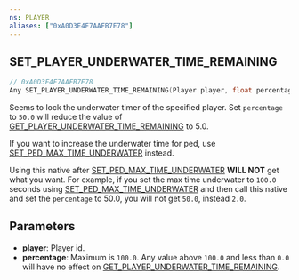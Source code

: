 ```yaml
---
ns: PLAYER
aliases: ["0xA0D3E4F7AAFB7E78"]
---
```

## SET_PLAYER_UNDERWATER_TIME_REMAINING

```c
// 0xA0D3E4F7AAFB7E78
Any SET_PLAYER_UNDERWATER_TIME_REMAINING(Player player, float percentage);
```

Seems to lock the underwater timer of the specified player. Set `percentage` to `50.0` will reduce the value of [GET_PLAYER_UNDERWATER_TIME_REMAINING](#_0xA1FCF8E6AF40B731) to 5.0.

If you want to increase the underwater time for ped, use [SET_PED_MAX_TIME_UNDERWATER](#_0x6BA428C528D9E522) instead. 

Using this native after [SET_PED_MAX_TIME_UNDERWATER](#_0x6BA428C528D9E522) **WILL NOT** get what you want. For example, if you set the max time underwater to `100.0` seconds using [SET_PED_MAX_TIME_UNDERWATER](#_0x6BA428C528D9E522) and then call this native and set the `percentage` to 50.0, you will not get `50.0`, instead `2.0`.

## Parameters
* **player**: Player id.
* **percentage**: Maximum is `100.0`. Any value above `100.0` and less than `0.0` will have no effect on [GET_PLAYER_UNDERWATER_TIME_REMAINING](#_0xA1FCF8E6AF40B731).

